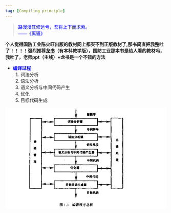 ```yaml
---
tag: [Compiling principle]
---  
```

> <font color = "blue" face = "楷体">路漫漫其修远兮，吾将上下而求索。     
> ——《离骚》</font>  

**个人觉得国防工业陈火旺出版的教材网上都买不到正版教材了,那书简直把我整吐了！！！！强烈推荐[龙书](https://book.douban.com/subject/3296317/)（有本科教学版），国防工业那本书是给人看的教材吗，我吐了，老师ppt（主线）+龙书是一个不错的方法**

- **<font color = "blue">编译过程</font>**
    1. 词法分析
    2. 语法分析
    3. 语义分析与中间代码产生
    4. 优化
    5. 目标代码生成  
   
![编译程序总框](/picture/编译程序总框.png)